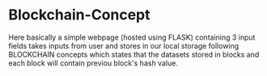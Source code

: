 # Blockchain-Concept

Here basically a simple webpage (hosted using FLASK) containing 3 input fields takes inputs from user and stores in our local storage following BLOCKCHAIN concepts which states that the datasets stored in blocks and each block will contain previou block's hash value.
